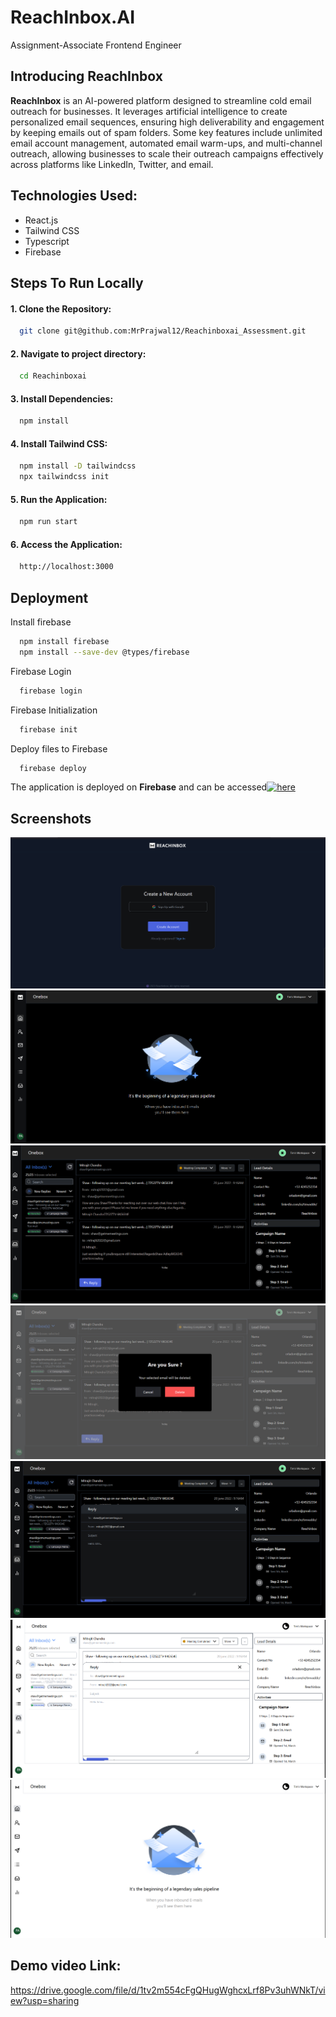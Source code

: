 
# ReachInbox.AI
Assignment-Associate Frontend Engineer

## Introducing ReachInbox

**ReachInbox** is an AI-powered platform designed to streamline cold email outreach for businesses. It leverages artificial intelligence to create personalized email sequences, ensuring high deliverability and engagement by keeping emails out of spam folders. Some key features include unlimited email account management, automated email warm-ups, and multi-channel outreach, allowing businesses to scale their outreach campaigns effectively across platforms like LinkedIn, Twitter, and email.




## Technologies Used:
* React.js
* Tailwind CSS
* Typescript
* Firebase

## Steps To Run Locally

#### 1. Clone the Repository:

```bash
  git clone git@github.com:MrPrajwal12/Reachinboxai_Assessment.git
```
#### 2. Navigate to project directory:

```bash
  cd Reachinboxai
```
#### 3. Install Dependencies:

```bash
  npm install
```
#### 4. Install Tailwind CSS:

```bash
  npm install -D tailwindcss
  npx tailwindcss init
```
#### 5. Run the Application:

```bash
  npm run start
```
#### 6. Access the Application: 
      
```bash
  http://localhost:3000
```







## Deployment

Install firebase

```bash
  npm install firebase
  npm install --save-dev @types/firebase
```

Firebase Login

```bash
  firebase login
```
Firebase Initialization

```bash
  firebase init
```
Deploy files to Firebase

```bash
  firebase deploy
```

The application is deployed on **Firebase** and can be accessed[![here]()](https://reachinboxai-91743.web.app/)
## Screenshots

![App Screenshot](./Screenshots/1.png)
![App Screenshot](./Screenshots/2.png)
![App Screenshot](./Screenshots/3.png)
![App Screenshot](./Screenshots/4.png)
![App Screenshot](./Screenshots/5.png)
![App Screenshot](./Screenshots/6.png)
![App Screenshot](./Screenshots/7.png)

## Demo video Link:

https://drive.google.com/file/d/1tv2m554cFgQHugWghcxLrf8Pv3uhWNkT/view?usp=sharing

